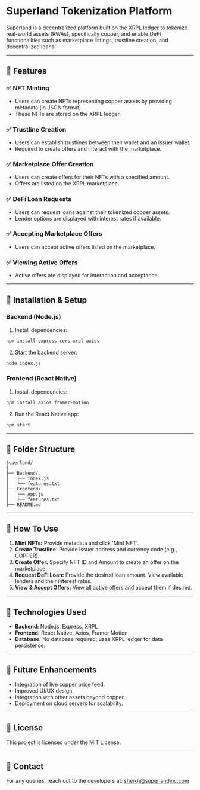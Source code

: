 # Superland Tokenization Platform

Superland is a decentralized platform built on the XRPL ledger to tokenize real-world assets (RWAs), specifically copper, and enable DeFi functionalities such as marketplace listings, trustline creation, and decentralized loans.

---

## 📌 **Features**

### ✅ NFT Minting
- Users can create NFTs representing copper assets by providing metadata (in JSON format).
- These NFTs are stored on the XRPL ledger.

### ✅ Trustline Creation
- Users can establish trustlines between their wallet and an issuer wallet.
- Required to create offers and interact with the marketplace.

### ✅ Marketplace Offer Creation
- Users can create offers for their NFTs with a specified amount.
- Offers are listed on the XRPL marketplace.

### ✅ DeFi Loan Requests
- Users can request loans against their tokenized copper assets.
- Lender options are displayed with interest rates if available.

### ✅ Accepting Marketplace Offers
- Users can accept active offers listed on the marketplace.

### ✅ Viewing Active Offers
- Active offers are displayed for interaction and acceptance.

---

## 🔧 **Installation & Setup**

### **Backend (Node.js)**
1. Install dependencies:
```bash
npm install express cors xrpl axios
```
2. Start the backend server:
```bash
node index.js
```

### **Frontend (React Native)**
1. Install dependencies:
```bash
npm install axios framer-motion
```
2. Run the React Native app:
```bash
npm start
```

---

## 📂 **Folder Structure**
```
Superland/
│
├── Backend/
│   ├── index.js
│   └── features.txt
├── Frontend/
│   ├── App.js
│   ├── features.txt
├── README.md
```

---

## 📌 **How To Use**
1. **Mint NFTs:** Provide metadata and click 'Mint NFT'.
2. **Create Trustline:** Provide issuer address and currency code (e.g., COPPER).
3. **Create Offer:** Specify NFT ID and Amount to create an offer on the marketplace.
4. **Request DeFi Loan:** Provide the desired loan amount. View available lenders and their interest rates.
5. **View & Accept Offers:** View all active offers and accept them if desired.

---

## 🚀 **Technologies Used**
- **Backend:** Node.js, Express, XRPL
- **Frontend:** React Native, Axios, Framer Motion
- **Database:** No database required; uses XRPL ledger for data persistence.

---

## 📌 **Future Enhancements**
- Integration of live copper price feed.
- Improved UI/UX design.
- Integration with other assets beyond copper.
- Deployment on cloud servers for scalability.

---

## 📃 **License**
This project is licensed under the MIT License.

---

## 📧 **Contact**
For any queries, reach out to the developers at: sheikh@superlandinc.com

